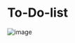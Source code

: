 # To-Do-list
![image](https://github.com/Kanak10/To-Do-list/assets/66711082/b75fe9f3-c92f-4e7d-a423-106de9cf069e)
